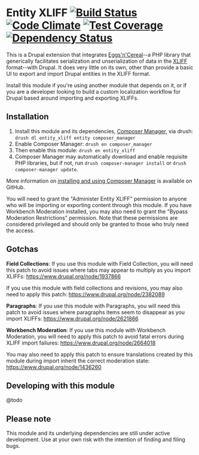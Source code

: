 # Entity XLIFF [![Build Status](https://travis-ci.org/tableau-mkt/entity_xliff.svg?branch=7.x-1.x)](https://travis-ci.org/tableau-mkt/entity_xliff) [![Code Climate](https://codeclimate.com/github/tableau-mkt/entity_xliff/badges/gpa.svg)](https://codeclimate.com/github/tableau-mkt/entity_xliff) [![Test Coverage](https://codeclimate.com/github/tableau-mkt/entity_xliff/badges/coverage.svg)](https://codeclimate.com/github/tableau-mkt/entity_xliff/coverage) [![Dependency Status](https://gemnasium.com/tableau-mkt/entity_xliff.svg)](https://gemnasium.com/tableau-mkt/entity_xliff)

This is a Drupal extension that integrates [Eggs'n'Cereal]()--a PHP library that
generically facilitates serialization and unserialization of data in the [XLIFF]()
format--with Drupal. It does very little on its own, other than provide a basic
UI to export and import Drupal entities in the XLIFF format.

Install this module if you're using another module that depends on it, or if you
are a developer looking to build a custom localization workflow for Drupal based
around importing and exporting XLIFFs.

## Installation
1. Install this module and its dependencies, [Composer Manager](), via drush:
  `drush dl entity_xliff entity composer_manager`
2. Enable Composer Manager: `drush en composer_manager`
3. Then enable this module: `drush en entity_xliff`
4. Composer Manager may automatically download and enable requisite PHP
   libraries, but if not, run `drush composer-manager install` or
   `drush composer-manager update`.

More information on [installing and using Composer Manager]() is available on
GitHub.

You will need to grant the "Administer Entity XLIFF" permission to anyone who
will be importing or exporting content through this module. If you have
Workbench Moderation installed, you may also need to grant the "Bypass
Moderation Restrictions" permission. Note that these permissions are considered
privileged and should only be granted to those who truly need the access.

## Gotchas

__Field Collections__: If you use this module with Field Collection, you will
need this patch to avoid issues where tabs may appear to multiply as you import
XLIFFs: https://www.drupal.org/node/1937866

If you use this module with field collections and revisions, you may also need
to apply this patch: https://www.drupal.org/node/2382089

__Paragraphs__: If you use this module with Paragraphs, you will need this patch
to avoid issues where paragraphs items seem to disappear as you import XLIFFs:
https://www.drupal.org/node/2621866

__Workbench Moderation__: If you use this module with Workbench Moderation, you
will need to apply this patch to avoid fatal errors during XLIFF import failures:
https://www.drupal.org/node/2664018

You may also need to apply this patch to ensure translations created by this
module during import inherit the correct moderation state:
https://www.drupal.org/node/1436260

## Developing with this module
@todo

## Please note
This module and its underlying dependencies are still under active development.
Use at your own risk with the intention of finding and filing bugs.

[Eggs'n'Cereal]: https://github.com/tableau-mkt/eggs-n-cereal
[XLIFF]: http://docs.oasis-open.org/xliff/xliff-core/xliff-core.html
[Composer Manager]: https://www.drupal.org/project/composer_manager
[Entity API]: https://www.drupal.org/project/entity
[installing and using Composer Manager]: https://github.com/cpliakas/composer-manager-docs/blob/master/README.md#installation
